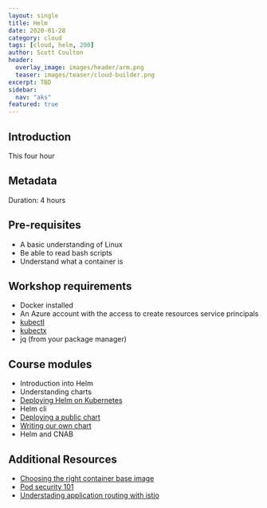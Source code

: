 ```yaml
---
layout: single
title: Helm
date: 2020-01-28
category: cloud
tags: [cloud, helm, 200]
author: Scott Coulton
header:
  overlay_image: images/header/arm.png
  teaser: images/teaser/cloud-builder.png
excerpt: TBD
sidebar:
  nav: "aks"
featured: true
---
```

## Introduction
This four hour 

## Metadata
Duration: 4 hours  

## Pre-requisites
- A basic understanding of Linux
- Be able to read bash scripts
- Understand what a container is

## Workshop requirements
- Docker installed
- An Azure account with the access to create resources service principals
- [kubectl](https://kubernetes.io/docs/tasks/tools/install-kubectl/)
- [kubectx](https://github.com/ahmetb/kubectx)
- jq (from your package manager)

## Course modules
- Introduction into Helm
- Understanding charts
- [Deploying Helm on Kubernetes](installing-helm-on-kubernetes/code.md)
- Helm cli
- [Deploying a public chart](deploying-a-public-chart/code.md)
- [Writing our own chart](writing-our-own-chart/code.md)
- Helm and CNAB

## Additional Resources
- [Choosing the right container base image](https://dev.to/scottyc/i-cho-cho-chose-you-container-image-part-1-227p)
- [Pod security 101](https://medium.com/devopslinks/kubernetes-pod-security-101-15fe8cda829e)
- [Understading application routing with istio](https://itnext.io/understanding-application-routing-in-istio-aade30d594f4)

